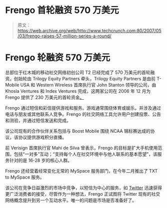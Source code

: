 # Frengo 首轮融资 570 万美元

> 原文：<https://web.archive.org/web/http://www.techcrunch.com:80/2007/05/03/frengo-raises-57-million-series-a-round/>

# Frengo 轮融资 570 万美元

总部位于红木城的移动社交网络初创公司 T2 已经完成了 570 万美元的首轮融资。创始轮由 Trilogy Equity Partners 牵头，Trilogy Equity Partners 是由前 T-Mobile USA 和 Western Wireless 首席执行官 John Stanton 领导的公司，由 Khosla Ventures 和 Index Ventures 完成，这两家公司在 2006 年 12 月为 Frengo 提供了 230 万美元的首轮资金[。](https://web.archive.org/web/20220521065813/http://www.moconews.net/entry/frengo-gets-23-million-funding-for-mobile-social-gaming/)

Frengo 通过短信和彩信提供游戏和服务。游戏通常围绕体育或娱乐，并涉及通过电话与朋友或其他联系人竞争。Frengo 的社交网络工具允许用户创建投票、公告和测验，并通过短信发送和完成。

该公司现有的合作伙伴关系包括与 Boost Mobile 围绕 NCAA 锦标赛达成的协议，该协议提供游戏积分直播。

前 Verisign 首席执行官 Mahi de Silva 曾表示，Frengo 的目标是扩大手机使用范围，包括“一对多”互动；“支持每个人在社交环境中与他人联系的基本愿望”，该服务针对的是 16-28 岁的核心人群。

Frengo 还经营着经常变化无常的 MySpace 服务部门，在今年二月推出了 TXT to MySpace 服务。

该公司在竞争日益激烈的市场中竞争，以短信为中心的服务，如 [Twitter](https://web.archive.org/web/20220521065813/http://www.twitter.com/) 迅速获得更广泛消费者的接受，尽管作为一种想法，Frengo 正试图将 Twitter 现有的社交网络概念提升到另一个互动水平。唯一的问题是市场是否准备好了。